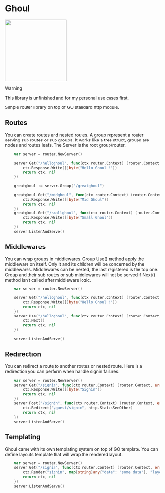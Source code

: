 <h1>Ghoul</h1>
<img width="200px" height="auto" src="https://cdn.pixabay.com/photo/2016/03/31/20/56/evil-1296097_1280.png"/>

> [!WARNING]
> This library is unfinished and for my personal use cases first.

Simple router library on top of GO standard http module.

## Routes

You can create routes and nested routes.
A group represent a router serving sub routes or sub groups.
It works like a tree struct, groups are nodes and routes leafs.
The Server is the root group/router.

```go
    var server = router.NewServer()

    server.Get("/helloghoul", func(ctx router.Context) (router.Context, error){
        ctx.Response.Write([]byte("Hello Ghoul !"))
        return ctx, nil
    })
    
    greatghoul := server.Group("/greatghoul")

    greatghoul.Get("/midghoul", func(ctx router.Context) (router.Context, error){
        ctx.Response.Write([]byte("Mid Ghoul"))
        return ctx, nil
    })
    greatghoul.Get("/smallghoul", func(ctx router.Context) (router.Context, error){
        ctx.Response.Write([]byte("Small Ghoul"))
        return ctx, nil
    })
    server.ListenAndServe()
```

## Middlewares

You can wrap groups in middlewares.
Group Use() method apply the middleware on itself.
Only it and its children will be concerned by the middlewares.
Middlewares can be nested, the last registered is the top one.
Group and their sub routes or sub middlewares will not be served if Next() method isn't called after middleware logic.

```go
    var server = router.NewServer()

    server.Get("/helloghoul", func(ctx router.Context) (router.Context, error){
        ctx.Response.Write([]byte("Hello Ghoul !"))
        return ctx, nil
    })
    server.Use("/helloghoul", func(ctx router.Context) (router.Context, error){
        ctx.Next()
        return ctx, nil
    })
    
    server.ListenAndServe()
```

## Redirection

You can redirect a route to another routes or nested route.
Here is a redirection you can perform when handle signin failures.

```go
    var server = router.NewServer()
    server.Get("/signin", func(ctx router.Context) (router.Context, error){
        ctx.Response.Write([]byte("Signin"))
        return ctx, nil
    })
    server.Post("/signin", func(ctx router.Context) (router.Context, error){
        ctx.Redirect("/guest/signin", http.StatusSeeOther) 
        return ctx, nil
    })
    server.ListenAndServe()
```

## Templating

Ghoul came with its own templating system on top of GO template.
You can define layouts template that will wrap the rendered layout.

```go
    var server = router.NewServer()
    server.Get("/signin", func(ctx router.Context) (router.Context, error){
        ctx.Render("signin", map[string]any{"data": "some data"}, "layouts/main")
        return ctx, nil
    })
    server.ListenAndServe()
```
